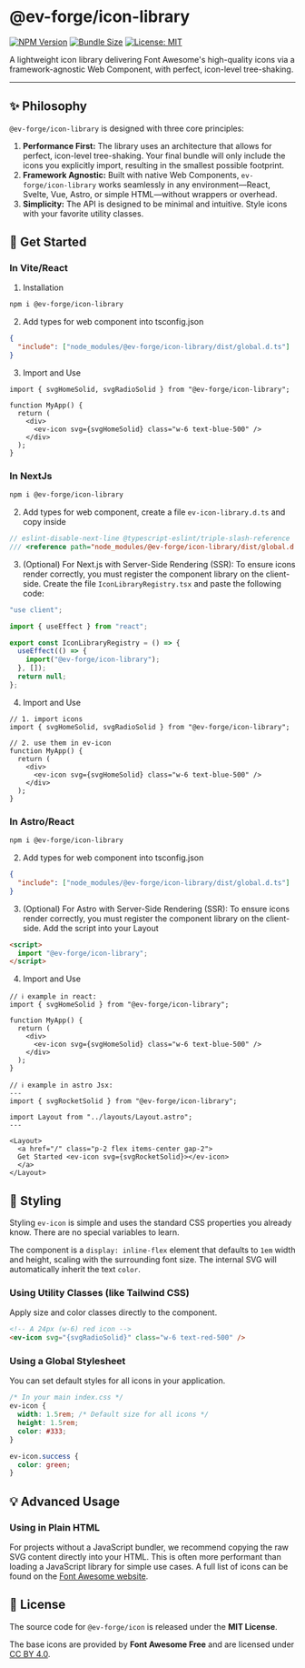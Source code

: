# @ev-forge/icon-library

[![NPM Version](https://img.shields.io/npm/v/@ev-forge/icon-library)](https://www.npmjs.com/package/@ev-forge/icon-library)
[![Bundle Size](https://img.shields.io/bundlephobia/minzip/@ev-forge/icon-library)](https://bundlephobia.com/package/@ev-forge/icon-library)
[![License: MIT](https://img.shields.io/badge/License-MIT-yellow.svg)](./LICENSE)

A lightweight icon library delivering Font Awesome's high-quality icons via a framework-agnostic Web Component, with perfect, icon-level tree-shaking.

<!-- ➡️ **Visit the main project repository:** [github.com/ev-forge/icon-library](https://github.com/ev-forge/icon-library) -->

---

## ✨ Philosophy

`@ev-forge/icon-library` is designed with three core principles:

1.  **Performance First:** The library uses an architecture that allows for perfect, icon-level tree-shaking. Your final bundle will only include the icons you explicitly import, resulting in the smallest possible footprint.
2.  **Framework Agnostic:** Built with native Web Components, `ev-forge/icon-library` works seamlessly in any environment—React, Svelte, Vue, Astro, or simple HTML—without wrappers or overhead.
3.  **Simplicity:** The API is designed to be minimal and intuitive. Style icons with your favorite utility classes.

## 🏁 Get Started

### In Vite/React

1. Installation

```bash
npm i @ev-forge/icon-library
```

2. Add types for web component into tsconfig.json

```json
{
  "include": ["node_modules/@ev-forge/icon-library/dist/global.d.ts"]
}
```

3. Import and Use

```tsx
import { svgHomeSolid, svgRadioSolid } from "@ev-forge/icon-library";

function MyApp() {
  return (
    <div>
      <ev-icon svg={svgHomeSolid} class="w-6 text-blue-500" />
    </div>
  );
}
```

### In NextJs

```bash
npm i @ev-forge/icon-library
```

2. Add types for web component, create a file `ev-icon-library.d.ts` and copy inside

```ts
// eslint-disable-next-line @typescript-eslint/triple-slash-reference
/// <reference path="node_modules/@ev-forge/icon-library/dist/global.d.ts" />
```

3. (Optional) For Next.js with Server-Side Rendering (SSR):
   To ensure icons render correctly, you must register the component library on the client-side. Create the file `IconLibraryRegistry.tsx` and paste the following code:

```jsx
"use client";

import { useEffect } from "react";

export const IconLibraryRegistry = () => {
  useEffect(() => {
    import("@ev-forge/icon-library");
  }, []);
  return null;
};
```

4. Import and Use

```tsx
// 1. import icons
import { svgHomeSolid, svgRadioSolid } from "@ev-forge/icon-library";

// 2. use them in ev-icon
function MyApp() {
  return (
    <div>
      <ev-icon svg={svgHomeSolid} class="w-6 text-blue-500" />
    </div>
  );
}
```

### In Astro/React

```bash
npm i @ev-forge/icon-library
```

2. Add types for web component into tsconfig.json

```json
{
  "include": ["node_modules/@ev-forge/icon-library/dist/global.d.ts"]
}
```

3. (Optional) For Astro with Server-Side Rendering (SSR):
   To ensure icons render correctly, you must register the component library on the client-side. Add the script into your Layout

```html
<script>
  import "@ev-forge/icon-library";
</script>
```

4. Import and Use

```tsx
// ℹ️ example in react:
import { svgHomeSolid } from "@ev-forge/icon-library";

function MyApp() {
  return (
    <div>
      <ev-icon svg={svgHomeSolid} class="w-6 text-blue-500" />
    </div>
  );
}
```

```tsx
// ℹ️ example in astro Jsx:
---
import { svgRocketSolid } from "@ev-forge/icon-library";

import Layout from "../layouts/Layout.astro";
---

<Layout>
  <a href="/" class="p-2 flex items-center gap-2">
  Get Started <ev-icon svg={svgRocketSolid}></ev-icon>
  </a>
</Layout>

```

## 🎨 Styling

Styling `ev-icon` is simple and uses the standard CSS properties you already know. There are no special variables to learn.

The component is a `display: inline-flex` element that defaults to `1em` width and height, scaling with the surrounding font size. The internal SVG will automatically inherit the text `color`.

### Using Utility Classes (like Tailwind CSS)

Apply size and color classes directly to the component.

```html
<!-- A 24px (w-6) red icon -->
<ev-icon svg="{svgRadioSolid}" class="w-6 text-red-500" />
```

### Using a Global Stylesheet

You can set default styles for all icons in your application.

```css
/* In your main index.css */
ev-icon {
  width: 1.5rem; /* Default size for all icons */
  height: 1.5rem;
  color: #333;
}

ev-icon.success {
  color: green;
}
```

<!--
## ♿️ Accessibility

For an icon to be accessible to screen readers, provide a `label` attribute. This is crucial for icons used as buttons or interactive elements.

```html
<button>
  <ev-icon svg="{trashIcon}" label="Delete item"></ev-icon>
</button>
```

If an icon is purely decorative (e.g., next to visible text), omit the `label` attribute. The component will automatically hide it from screen readers. -->

## 💡 Advanced Usage

### Using in Plain HTML

For projects without a JavaScript bundler, we recommend copying the raw SVG content directly into your HTML. This is often more performant than loading a JavaScript library for simple use cases. A full list of icons can be found on the [Font Awesome website](https://fontawesome.com/icons).

<!-- ### Finding Icons

The icon modules are split into three categories. You can import them from:

- `@ev-forge/icon-library/solid`
- `@ev-forge/icon-library/regular`
- `@ev-forge/icon-library/brands` -->

<!-- ## 🤝 Contributing

This is a community-driven project. We welcome contributions, especially new original icons! Please see the main repository's [Contributing Guide](https://github.com/ev-forge/icon-library/blob/main/CONTRIBUTING.md). -->

## 📄 License

The source code for `@ev-forge/icon` is released under the **MIT License**.

The base icons are provided by **Font Awesome Free** and are licensed under [CC BY 4.0](https://creativecommons.org/licenses/by/4.0/).
